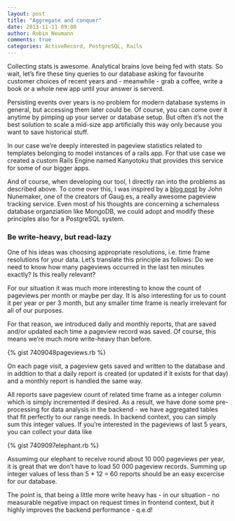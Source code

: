 ```yaml
---
layout: post
title: "Aggregate and conquer"
date: 2013-11-11 09:00
author: Robin Neumann
comments: true
categories: ActiveRecord, PostgreSQL, Rails
---
```


Collecting stats is awesome. Analytical brains love being fed with stats. So wait, let’s 
fire these tiny queries to our database asking for favourite customer choices of recent 
years and - meanwhile - grab a coffee, write a book or a whole new app until your answer is serverd. 

Persisting events over years is no problem for modern database systems in general, 
but accessing them later could be. Of course, you can come over it anytime by 
pimping up your server or database setup. But often it’s not the best solution 
to scale a mid-size app artificially this way only because you want to save historical stuff. 

In our case we’re deeply interested in pageview statistics related to templates belonging to
model instances of a rails app. For that use case we created a custom Rails Engine named 
Kanyotoku that provides this service for some of our bigger apps. 

And of course, when developing our tool, I directly ran into the problems as described above. To come over 
this, I was inspired by a 
<a target="_blank" href="http://www.railstips.org/blog/archives/2011/06/28/counters-everywhere/">blog post</a> 
by John Nunemaker, one of the creators of Gaug.es, a 
really awesome pageview tracking service. Even most of his thoughts are concerning a schemaless database 
organziation like MongoDB, we could adopt and modify these principles also for a PostgreSQL system. 

### Be write-heavy, but read-lazy

One of his ideas was choosing appropriate resolutions, i.e. time frame resolutions for your 
data. Let’s translate this principle as follows: Do we need to know how many pageviews occurred 
in the last ten minutes exactly? Is this really relevant? 

For our situation it was much more interesting to know the count of pageviews per month or 
maybe per day. It is also interesting for us to count it per year or per 3 month, 
but any smaller time frame is nearly irrelevant for all of our purposes.

For that reason, we introduced daily and monthly reports, that are saved and/or updated each time a 
pageview record was saved. Of course, this means we’re much more write-heavy than before. 

{% gist 7409048pageviews.rb %}

On each page visit, a pageview gets saved and written to the database and in addtion to 
that a daily report is created (or updated if it exists for that day) and a monthly report is 
handled the same way.

All reports save pageview count of related time frame as a integer column which is 
simply incremented if desired. As a result, we have done some pre-processing for 
data analysis in the backend - we have aggregated tables that fit perfectly to our range needs. In 
backend context, you can simply sum this integer values. If you’re interested in 
the pageviews of last 5 years, you can collect your data like

{% gist 7409097elephant.rb %}

Assumimg our elephant to receive round about 10 000 pageviews per year, it is great
that we don’t have to load 50 000 pageview records. Summing up integer values of less than 5  * 12 = 60 reports 
should be an easy excercise for our database. 

The point is, that being a little more write heavy has - in our situation - no 
measurable negative impact on request times in frontend context, but it highly improves 
the backend performance - q.e.d!
